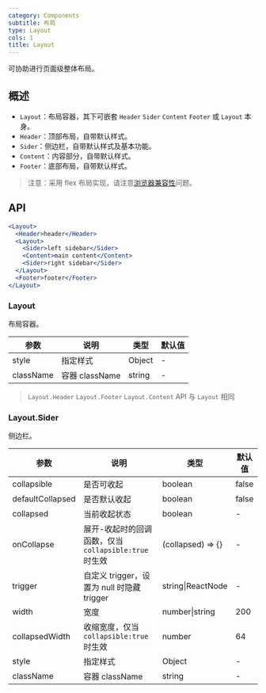 ```yaml
---
category: Components
subtitle: 布局
type: Layout
cols: 1
title: Layout
---
```


可协助进行页面级整体布局。

## 概述

- `Layout`：布局容器，其下可嵌套 `Header` `Sider` `Content` `Footer` 或 `Layout` 本身。
- `Header`：顶部布局，自带默认样式。
- `Sider`：侧边栏，自带默认样式及基本功能。
- `Content`：内容部分，自带默认样式。
- `Footer`：底部布局，自带默认样式。

> 注意：采用 flex 布局实现，请注意[浏览器兼容性](http://caniuse.com/#search=flex)问题。

## API

```jsx
<Layout>
  <Header>header</Header>
  <Layout>
    <Sider>left sidebar</Sider>
    <Content>main content</Content>
    <Sider>right sidebar</Sider>
  </Layout>
  <Footer>footer</Footer>
</Layout>
```

### Layout

布局容器。

| 参数      | 说明                                      | 类型         | 默认值 |
|----------|------------------------------------------|-------------|-------|
| style | 指定样式 | Object | - |
| className | 容器 className | string | - |

> `Layout.Header` `Layout.Footer` `Layout.Content` API 与 `Layout` 相同

### Layout.Sider

侧边栏。

| 参数      | 说明                                     | 类型       | 默认值 |
|----------|-----------------------------------------|------------|-------|
| collapsible | 是否可收起 | boolean | false  |
| defaultCollapsed | 是否默认收起 | boolean | false  |
| collapsed | 当前收起状态 | boolean | - |
| onCollapse | 展开-收起时的回调函数，仅当 `collapsible:true` 时生效 | (collapsed) => {} | - |
| trigger | 自定义 trigger，设置为 null 时隐藏 trigger | string\|ReactNode | - |
| width | 宽度 | number\|string | 200 |
| collapsedWidth | 收缩宽度，仅当 `collapsible:true` 时生效 | number | 64 |
| style | 指定样式 | Object | - |
| className | 容器 className | string | - |
